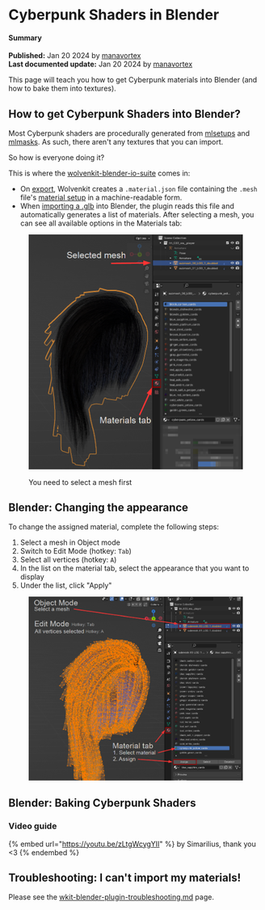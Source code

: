 # Cyberpunk Shaders in Blender

#### Summary

**Published:** Jan 20 2024 by [manavortex](https://app.gitbook.com/u/NfZBoxGegfUqB33J9HXuCs6PVaC3 "mention")\
**Last documented update:** Jan 20 2024 by [manavortex](https://app.gitbook.com/u/NfZBoxGegfUqB33J9HXuCs6PVaC3 "mention")

This page will teach you how to get Cyberpunk materials into Blender (and how to bake them into textures).&#x20;

## How to get Cyberpunk Shaders into Blender?

Most Cyberpunk shaders are procedurally generated from [mlsetups](multilayered/#what-is-the-mlsetup) and [mlmasks](multilayered/#what-is-the-mlmask). As such, there aren't any textures that you can import.&#x20;

So how is everyone doing it?

This is where the [wolvenkit-blender-io-suite](../modding-tools/wolvenkit-blender-io-suite/ "mention") comes in:&#x20;

* On [export](../modding-tools/wolvenkit-blender-io-suite/wkit-blender-plugin-import-export.md#export-from-wolvenkit), Wolvenkit creates a `.material.json` file containing the `.mesh` file's [material setup](../files-and-what-they-do/3d-objects-.mesh-files/#material-assignment) in a machine-readable form.&#x20;
* When [importing a .glb](../modding-tools/wolvenkit-blender-io-suite/wkit-blender-plugin-import-export.md#importing-into-blender) into Blender, the plugin reads this file and automatically generates a list of materials. After selecting a mesh, you can see all available options in the Materials tab:

<figure><img src="../../.gitbook/assets/blender_materials_tab.png" alt=""><figcaption><p>You need to select a mesh first</p></figcaption></figure>

## Blender: Changing the appearance

To change the assigned material, complete the following steps:

1. Select a mesh in Object mode
2. Switch to Edit Mode (hotkey: `Tab`)
3. Select all vertices (hotkey: `A`)
4. In the list on the material tab, select the appearance that you want to display
5. Under the list, click "Apply"

<figure><img src="../../.gitbook/assets/blender_select_material.png" alt=""><figcaption></figcaption></figure>

## Blender: Baking Cyberpunk Shaders

### Video guide

{% embed url="https://youtu.be/zLtgWcygYII" %}
by Simarilius, thank you <3&#x20;
{% endembed %}

## Troubleshooting: I can't import my materials!

Please see the [wkit-blender-plugin-troubleshooting.md](../modding-tools/wolvenkit-blender-io-suite/wkit-blender-plugin-troubleshooting.md "mention") page.
